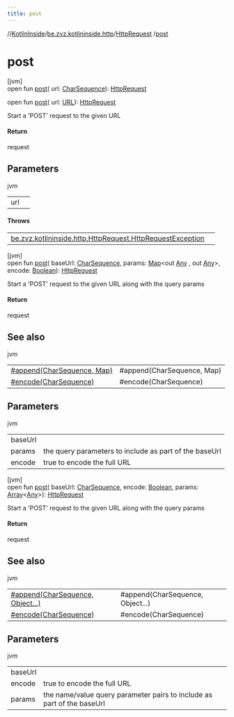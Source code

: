 ```yaml
---
title: post
---
```

//[KotlinInside](../../../index.html)/[be.zvz.kotlininside.http](../index.html)/[HttpRequest](index.html)
/[post](post.html)

# post

[jvm]\
open fun [post](post.html)(
url: [CharSequence](https://docs.oracle.com/javase/7/docs/api/java/lang/CharSequence.html)): [HttpRequest](index.html)

open fun [post](post.html)(
url: [URL](https://docs.oracle.com/javase/7/docs/api/java/net/URL.html)): [HttpRequest](index.html)

Start a 'POST' request to the given URL

#### Return

request



## Parameters


jvm

| | |
|---|---|
| url |  |

#### Throws

| | |
|---|---|
| [be.zvz.kotlininside.http.HttpRequest.HttpRequestException](-http-request-exception/index.html) |  |

[jvm]\
open fun [post](post.html)(
baseUrl: [CharSequence](https://docs.oracle.com/javase/7/docs/api/java/lang/CharSequence.html),
params: [Map](https://docs.oracle.com/javase/7/docs/api/java/util/Map.html)<out [Any](https://kotlinlang.org/api/latest/jvm/stdlib/kotlin/-any/index.html)
, out [Any](https://kotlinlang.org/api/latest/jvm/stdlib/kotlin/-any/index.html)>,
encode: [Boolean](https://kotlinlang.org/api/latest/jvm/stdlib/kotlin/-boolean/index.html)): [HttpRequest](index.html)

Start a 'POST' request to the given URL along with the query params

#### Return

request

## See also

jvm

| | |
|---|---|
| [#append(CharSequence, Map)](append.html) | #append(CharSequence, Map) |
| [#encode(CharSequence)](encode.html) | #encode(CharSequence) |

## Parameters

jvm

| | |
|---|---|
| baseUrl |  |
| params | the query parameters to include as part of the baseUrl |
| encode | true to encode the full URL |

[jvm]\
open fun [post](post.html)(
baseUrl: [CharSequence](https://docs.oracle.com/javase/7/docs/api/java/lang/CharSequence.html),
encode: [Boolean](https://kotlinlang.org/api/latest/jvm/stdlib/kotlin/-boolean/index.html),
params: [Array](https://kotlinlang.org/api/latest/jvm/stdlib/kotlin/-array/index.html)<[Any](https://kotlinlang.org/api/latest/jvm/stdlib/kotlin/-any/index.html)>): [HttpRequest](index.html)

Start a 'POST' request to the given URL along with the query params

#### Return

request

## See also

jvm

| | |
|---|---|
| [#append(CharSequence, Object...)](append.html) | #append(CharSequence, Object...) |
| [#encode(CharSequence)](encode.html) | #encode(CharSequence) |

## Parameters

jvm

| | |
|---|---|
| baseUrl |  |
| encode | true to encode the full URL |
| params | the name/value query parameter pairs to include as part of the baseUrl |




